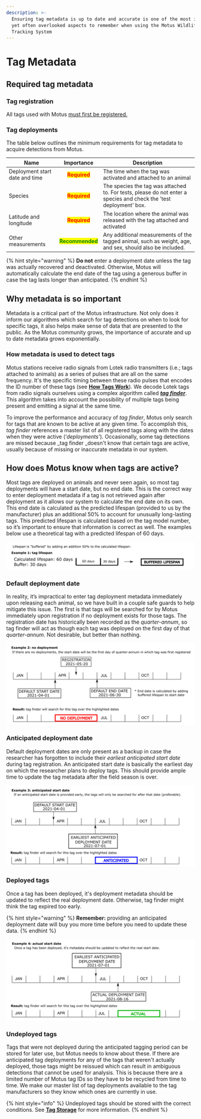 ```yaml
---
description: >-
  Ensuring tag metadata is up to date and accurate is one of the most important
  yet often overlooked aspects to remember when using the Motus Wildlife
  Tracking System
---
```


# Tag Metadata

## Required tag metadata

### Tag registration

All tags used with Motus [must first be registered.](tag-metadata.md#tag-registration)

### Tag deployments

The table below outlines the minimum requirements for tag metadata to acquire detections from Motus.

| Name                           |                     Importance                    | Description                                                                                                        |
| ------------------------------ | :-----------------------------------------------: | ------------------------------------------------------------------------------------------------------------------ |
| Deployment start date and time |    <mark style="color:red;">**Required**</mark>   | The time when the tag was activated and attached to an animal                                                      |
| Species                        |    <mark style="color:red;">**Required**</mark>   | The species the tag was attached to. For tests, please do not enter a species and check the 'test deployment' box. |
| Latitude and longitude         |    <mark style="color:red;">**Required**</mark>   | The location where the animal was released with the tag attached and activated                                     |
| Other measurements             | <mark style="color:green;">**Recommended**</mark> | Any additional measurements of the tagged animal, such as weight, age, and sex, should also be included.           |

{% hint style="warning" %}
**Do not** enter a deployment date unless the tag was actually recovered and deactivated. Otherwise, Motus will automatically calculate the end date of the tag using a generous buffer in case the tag lasts longer than anticipated.
{% endhint %}

## Why metadata is so important

Metadata is a critical part of the Motus infrastructure. Not only does it inform our algorithms which search for tag detections on when to look for specific tags, it also helps make sense of data that are presented to the public. As the Motus community grows, the importance of accurate and up to date metadata grows exponentially.

### How metadata is used to detect tags

Motus stations receive radio signals from Lotek radio transmitters (i.e.; tags attached to animals) as a series of pulses that are all on the same frequency. It's the specific timing between these radio pulses that encodes the ID number of these tags (see [**How Tags Work**](how-tags-work.md)). We decode Lotek tags from radio signals ourselves using a complex algorithm called [_**tag finder**_](appendix/tag-finder.md). This algorithm takes into account the possibility of multiple tags being present and emitting a signal at the same time.

To improve the performance and accuracy of _tag finder_, Motus only search for tags that are known to be active at any given time. To accomplish this, _tag finder_ references a master list of all registered tags along with the dates when they were active (‘_deployments’_).  Occasionally, some tag detections are missed because _tag finder _doesn't know that certain tags are active, usually because of missing or inaccurate metadata in our system.

## How does Motus know when tags are active?

Most tags are deployed on animals and never seen again, so most tag deployments will have a start date, but no end date. This is the correct way to enter deployment metadata if a tag is not retrieved again after deployment as it allows our system to calculate the end date on its own. This end date is calculated as the predicted lifespan (provided to us by the manufacturer) plus an additional 50% to account for unusually long-lasting tags. This predicted lifespan is calculated based on the tag model number, so it’s important to ensure that information is correct as well. The examples below use a theoretical tag with a predicted lifespan of 60 days. 

![](.gitbook/assets/tag-metadata-ex1.png)

### Default deployment date

In reality, it’s impractical to enter tag deployment metadata immediately upon releasing each animal, so we have built in a couple safe guards to help mitigate this issue. The first is that tags will be searched for by Motus immediately upon registration if no deployment exists for those tags. The registration date has historically been recorded as the _quarter-annum_, so tag finder will act as though each tag was deployed on the first day of that _quarter-annum_. Not desirable, but better than nothing.

![](.gitbook/assets/tag-metadata-ex2.png)

### Anticipated deployment date

Default deployment dates are only present as a backup in case the researcher has forgotten to include their _earliest_ _anticipated start date_ during tag registration. An anticipated start date is basically the earliest day on which the researcher plans to deploy tags. This should provide ample time to update the tag metadata after the field season is over.

![](.gitbook/assets/tag-metadata-ex3.png)

### Deployed tags

Once a tag has been deployed, it's deployment metadata should be updated to reflect the real deployment date. Otherwise, tag finder might think the tag expired too early. 

{% hint style="warning" %}
**Remember:** providing an anticipated deployment date will buy you more time before you need to update these data.
{% endhint %}

![](.gitbook/assets/tag-metadata-ex4.png)

### Undeployed tags <a href="undeployed-tags" id="undeployed-tags"></a>

Tags that were not deployed during the anticipated tagging period can be stored for later use, but Motus needs to know about these. If there are anticipated tag deployments for any of the tags that weren't actually deployed, those tags might be reissued which can result in ambiguous detections that cannot be used for analysis. This is because there are a limited number of Motus tag IDs so they have to be recycled from time to time. We make our master list of tag deployments available to the tag manufacturers so they know which ones are currently in use.

{% hint style="info" %}
Undeployed tags should be stored with the correct conditions. See [**Tag Storage**](tag-storage.md) for more information.
{% endhint %}
